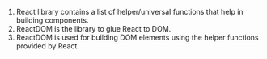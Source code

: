 1. React library contains a list of helper/universal functions that help in building components.
2. ReactDOM is the library to glue React to DOM.
3. ReactDOM is used for building DOM elements using the helper functions provided by React.